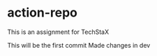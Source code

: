 # action-repo
This is an assignment for TechStaX

This will be the first commit
Made changes in dev
